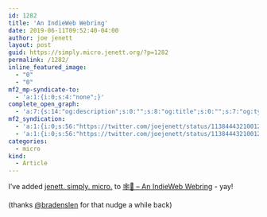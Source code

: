 ```yaml
---
id: 1282
title: 'An IndieWeb Webring'
date: 2019-06-11T09:52:40-04:00
author: joe jenett
layout: post
guid: https://simply.micro.jenett.org/?p=1282
permalink: /1282/
inline_featured_image:
  - "0"
  - "0"
mf2_mp-syndicate-to:
  - 'a:1:{i:0;s:4:"none";}'
complete_open_graph:
  - 'a:7:{s:14:"og:description";s:0:"";s:8:"og:title";s:0:"";s:7:"og:type";s:0:"";s:12:"twitter:card";s:7:"summary";s:15:"twitter:creator";s:0:"";s:19:"twitter:description";s:0:"";s:8:"og:image";s:0:"";}'
mf2_syndication:
  - 'a:1:{i:0;s:56:"https://twitter.com/joejenett/status/1138444321001222145";}'
  - 'a:1:{i:0;s:56:"https://twitter.com/joejenett/status/1138444321001222145";}'
categories:
  - micro
kind:
  - Article
---
```

I’ve added [jenett. simply. micro.](https://simply.micro.jenett.org/) to [🕸💍 – An IndieWeb Webring](https://xn--sr8hvo.ws/) - yay!  
 
(thanks [@bradenslen](https://micro.blog/bradenslen) for that nudge a while back)